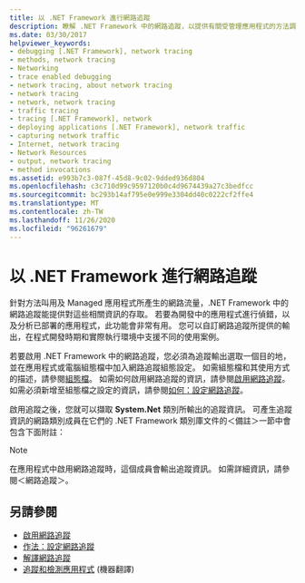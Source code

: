 ```yaml
---
title: 以 .NET Framework 進行網路追蹤
description: 瞭解 .NET Framework 中的網路追蹤，以提供有關受管理應用程式的方法調用和網路流量的資訊。
ms.date: 03/30/2017
helpviewer_keywords:
- debugging [.NET Framework], network tracing
- methods, network tracing
- Networking
- trace enabled debugging
- network tracing, about network tracing
- network tracing
- network, network tracing
- traffic tracing
- tracing [.NET Framework], network
- deploying applications [.NET Framework], network traffic
- capturing network traffic
- Internet, network tracing
- Network Resources
- output, network tracing
- method invocations
ms.assetid: e993b7c3-087f-45d8-9c02-9dded936d804
ms.openlocfilehash: c3c710d99c9597120b0c4d9674439a27c3bedfcc
ms.sourcegitcommit: bc293b14af795e0e999e3304dd40c0222cf2ffe4
ms.translationtype: MT
ms.contentlocale: zh-TW
ms.lasthandoff: 11/26/2020
ms.locfileid: "96261679"
---
```

# <a name="network-tracing-in-the-net-framework"></a>以 .NET Framework 進行網路追蹤

針對方法叫用及 Managed 應用程式所產生的網路流量，.NET Framework 中的網路追蹤能提供對這些相關資訊的存取。 若要為開發中的應用程式進行偵錯，以及分析已部署的應用程式，此功能會非常有用。 您可以自訂網路追蹤所提供的輸出，在程式開發時期和實際執行環境中支援不同的使用案例。  
  
 若要啟用 .NET Framework 中的網路追蹤，您必須為追蹤輸出選取一個目的地，並在應用程式或電腦組態檔中加入網路追蹤組態設定。 如需組態檔和其使用方式的描述，請參閱[組態檔](../configure-apps/index.md)。 如需如何啟用網路追蹤的資訊，請參閱[啟用網路追蹤](enabling-network-tracing.md)。 如需必須新增至組態檔之設定的資訊，請參閱[如何：設定網路追蹤](how-to-configure-network-tracing.md)。  
  
 啟用追蹤之後，您就可以擷取 **System.Net** 類別所輸出的追蹤資訊。 可產生追蹤資訊的網路類別成員在它們的 .NET Framework 類別庫文件的＜備註＞一節中會包含下面附註：  
  
> [!NOTE]
> 在應用程式中啟用網路追蹤時，這個成員會輸出追蹤資訊。 如需詳細資訊，請參閱＜網路追蹤＞。  
  
## <a name="see-also"></a>另請參閱

- [啟用網路追蹤](enabling-network-tracing.md)
- [作法：設定網路追蹤](how-to-configure-network-tracing.md)
- [解譯網路追蹤](interpreting-network-tracing.md)
- [追蹤和檢測應用程式](../debug-trace-profile/tracing-and-instrumenting-applications.md) (機器翻譯)

